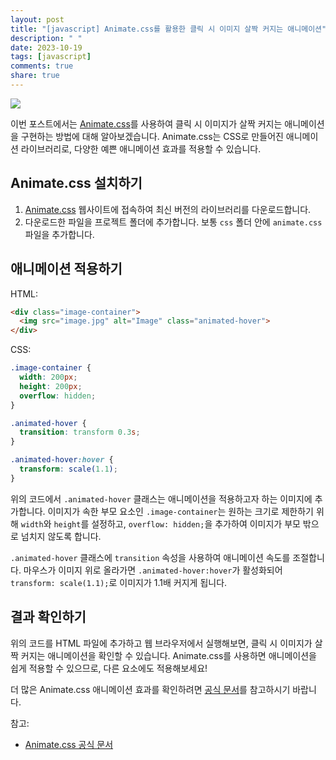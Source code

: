 ```yaml
---
layout: post
title: "[javascript] Animate.css를 활용한 클릭 시 이미지 살짝 커지는 애니메이션"
description: " "
date: 2023-10-19
tags: [javascript]
comments: true
share: true
---
```


![](https://cdn.pixabay.com/photo/2016/08/09/17/52/ampel-1587846_960_720.png)

이번 포스트에서는 [Animate.css](https://animate.style/)를 사용하여 클릭 시 이미지가 살짝 커지는 애니메이션을 구현하는 방법에 대해 알아보겠습니다. Animate.css는 CSS로 만들어진 애니메이션 라이브러리로, 다양한 예쁜 애니메이션 효과를 적용할 수 있습니다.

## Animate.css 설치하기

1. [Animate.css](https://animate.style/) 웹사이트에 접속하여 최신 버전의 라이브러리를 다운로드합니다.
2. 다운로드한 파일을 프로젝트 폴더에 추가합니다. 보통 `css` 폴더 안에 `animate.css` 파일을 추가합니다.

## 애니메이션 적용하기

HTML:
```html
<div class="image-container">
  <img src="image.jpg" alt="Image" class="animated-hover">
</div>
```

CSS:
```css
.image-container {
  width: 200px;
  height: 200px;
  overflow: hidden;
}

.animated-hover {
  transition: transform 0.3s;
}

.animated-hover:hover {
  transform: scale(1.1);
}
```

위의 코드에서 `.animated-hover` 클래스는 애니메이션을 적용하고자 하는 이미지에 추가합니다. 이미지가 속한 부모 요소인 `.image-container`는 원하는 크기로 제한하기 위해 `width`와 `height`를 설정하고, `overflow: hidden;`을 추가하여 이미지가 부모 밖으로 넘치지 않도록 합니다.

`.animated-hover` 클래스에 `transition` 속성을 사용하여 애니메이션 속도를 조절합니다. 마우스가 이미지 위로 올라가면 `.animated-hover:hover`가 활성화되어 `transform: scale(1.1);`로 이미지가 1.1배 커지게 됩니다.

## 결과 확인하기

위의 코드를 HTML 파일에 추가하고 웹 브라우저에서 실행해보면, 클릭 시 이미지가 살짝 커지는 애니메이션을 확인할 수 있습니다. Animate.css를 사용하면 애니메이션을 쉽게 적용할 수 있으므로, 다른 요소에도 적용해보세요!

더 많은 Animate.css 애니메이션 효과를 확인하려면 [공식 문서](https://animate.style/)를 참고하시기 바랍니다.

참고:
- [Animate.css 공식 문서](https://animate.style/)